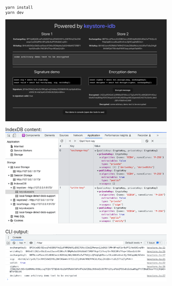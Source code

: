 ```
yarn install
yarn dev
```

<img src="public/page.png" alt="app interface" />

IndexDB content:
<img src="public/db.png" alt="IndexDB data" />

CLI output:
<img src="public/console.png" alt="console output" /> 
